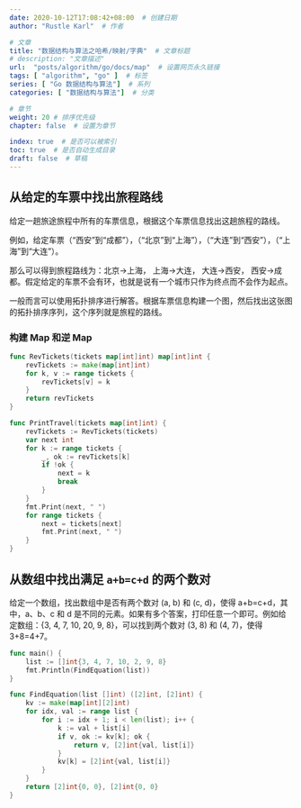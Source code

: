```yaml
---
date: 2020-10-12T17:08:42+08:00  # 创建日期
author: "Rustle Karl"  # 作者

# 文章
title: "数据结构与算法之哈希/映射/字典"  # 文章标题
# description: "文章描述"
url:  "posts/algorithm/go/docs/map"  # 设置网页永久链接
tags: [ "algorithm", "go" ]  # 标签
series: [ "Go 数据结构与算法"]  # 系列
categories: [ "数据结构与算法"]  # 分类

# 章节
weight: 20 # 排序优先级
chapter: false  # 设置为章节

index: true  # 是否可以被索引
toc: true  # 是否自动生成目录
draft: false  # 草稿
---
```


## 从给定的车票中找出旅程路线

给定一趟旅途旅程中所有的车票信息，根据这个车票信息找出这趟旅程的路线。

例如，给定车票（“西安”到“成都”），（“北京”到“上海”），（“大连”到“西安”），（“上海”到“大连”）。

那么可以得到旅程路线为：北京->上海， 上海->大连， 大连->西安， 西安->成都。假定给定的车票不会有环，也就是说有一个城市只作为终点而不会作为起点。

一般而言可以使用拓扑排序进行解答。根据车票信息构建一个图，然后找出这张图的拓扑排序序列，这个序列就是旅程的路线。

### 构建 Map 和逆 Map

```go
func RevTickets(tickets map[int]int) map[int]int {
	revTickets := make(map[int]int)
	for k, v := range tickets {
		revTickets[v] = k
	}
	return revTickets
}

func PrintTravel(tickets map[int]int) {
	revTickets := RevTickets(tickets)
	var next int
	for k := range tickets {
		_, ok := revTickets[k]
		if !ok {
			next = k
			break
		}
	}
	fmt.Print(next, " ")
	for range tickets {
		next = tickets[next]
		fmt.Print(next, " ")
	}
}
```

## 从数组中找出满足 `a+b=c+d` 的两个数对

给定一个数组，找出数组中是否有两个数对 (a, b) 和 (c, d)，使得 a+b=c+d，其中，a、b、c 和 d 是不同的元素。如果有多个答案，打印任意一个即可。例如给定数组：{3, 4, 7, 10, 20, 9, 8}，可以找到两个数对 (3, 8) 和 (4, 7)，使得 3+8=4+7。

```go
func main() {
	list := []int{3, 4, 7, 10, 2, 9, 8}
	fmt.Println(FindEquation(list))
}

func FindEquation(list []int) ([2]int, [2]int) {
	kv := make(map[int][2]int)
	for idx, val := range list {
		for i := idx + 1; i < len(list); i++ {
			k := val + list[i]
			if v, ok := kv[k]; ok {
				return v, [2]int{val, list[i]}
			}
			kv[k] = [2]int{val, list[i]}
		}
	}
	return [2]int{0, 0}, [2]int{0, 0}
}
```
